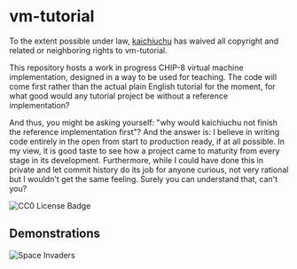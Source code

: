 # vm-tutorial

To the extent possible under law, [kaichiuchu](https://github.com/kaichiuchu)
has waived all copyright and related or neighboring rights to vm-tutorial.

This repository hosts a work in progress CHIP-8 virtual machine implementation,
designed in a way to be used for teaching. The code will come first rather than
the actual plain English tutorial for the moment, for what good would any
tutorial project be without a reference implementation?

And thus, you might be asking yourself: "why would kaichiuchu not finish the
reference implementation first"? And the answer is: I believe in writing code
entirely in the open from start to production ready, if at all possible. In my
view, it is good taste to see how a project came to maturity from every stage
in its development. Furthermore, while I could have done this in private and
let commit history do its job for anyone curious, not very rational but I
wouldn't get the same feeling. Surely you can understand that, can't you?

![CC0 License Badge](http://i.creativecommons.org/p/zero/1.0/88x31.png)

## Demonstrations

![Space Invaders](https://user-images.githubusercontent.com/88908600/135540737-e50c72e6-2a6f-4c93-8850-472041625f53.gif)
